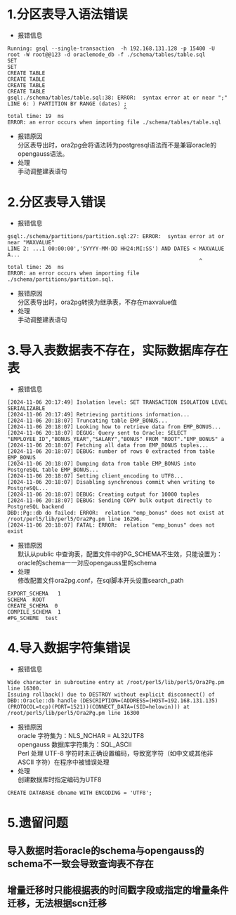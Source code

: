 # 1.分区表导入语法错误
- 报错信息
```
Running: gsql --single-transaction  -h 192.168.131.128 -p 15400 -U root -W root@@123 -d oraclemode_db -f ./schema/tables/table.sql
SET
SET
CREATE TABLE
CREATE TABLE
CREATE TABLE
CREATE TABLE
gsql:./schema/tables/table.sql:38: ERROR:  syntax error at or near ";"
LINE 6: ) PARTITION BY RANGE (dates) ;
                                     ^
total time: 19  ms
ERROR: an error occurs when importing file ./schema/tables/table.sql
```
- 报错原因    
分区表导出时，ora2pg会将语法转为postgresql语法而不是兼容oracle的opengauss语法。
- 处理    
手动调整建表语句

# 2.分区表导入错误
- 报错信息
```
gsql:./schema/partitions/partition.sql:27: ERROR:  syntax error at or near "MAXVALUE"
LINE 2: ...1 00:00:00','SYYYY-MM-DD HH24:MI:SS') AND DATES < MAXVALUE A...
                                                             ^
total time: 26  ms
ERROR: an error occurs when importing file ./schema/partitions/partition.sql.
```
- 报错原因   
分区表导出时，ora2pg转换为继承表，不存在maxvalue值
- 处理   
手动调整建表语句

# 3.导入表数据表不存在，实际数据库存在表
- 报错信息
```
[2024-11-06 20:17:49] Isolation level: SET TRANSACTION ISOLATION LEVEL SERIALIZABLE
[2024-11-06 20:17:49] Retrieving partitions information...
[2024-11-06 20:18:07] Truncating table EMP_BONUS...
[2024-11-06 20:18:07] Looking how to retrieve data from EMP_BONUS...
[2024-11-06 20:18:07] DEGUG: Query sent to Oracle: SELECT "EMPLOYEE_ID","BONUS_YEAR","SALARY","BONUS" FROM "ROOT"."EMP_BONUS" a
[2024-11-06 20:18:07] Fetching all data from EMP_BONUS tuples...
[2024-11-06 20:18:07] DEBUG: number of rows 0 extracted from table EMP_BONUS
[2024-11-06 20:18:07] Dumping data from table EMP_BONUS into PostgreSQL table EMP_BONUS...
[2024-11-06 20:18:07] Setting client_encoding to UTF8...
[2024-11-06 20:18:07] Disabling synchronous commit when writing to PostgreSQL...
[2024-11-06 20:18:07] DEBUG: Creating output for 10000 tuples
[2024-11-06 20:18:07] DEBUG: Sending COPY bulk output directly to PostgreSQL backend
DBD::Pg::db do failed: ERROR:  relation "emp_bonus" does not exist at /root/perl5/lib/perl5/Ora2Pg.pm line 16296.
[2024-11-06 20:18:07] FATAL: ERROR:  relation "emp_bonus" does not exist
```
- 报错原因   
默认从public 中查询表，配置文件中的PG_SCHEMA不生效，只能设置为：oracle的schema一一对应opengauss里的schema
- 处理   
修改配置文件ora2pg.conf，在sql脚本开头设置search_path
```
EXPORT_SCHEMA	1
SCHEMA	ROOT
CREATE_SCHEMA  0
COMPILE_SCHEMA	1
#PG_SCHEME  test
```

# 4.导入数据字符集错误
- 报错信息
```
Wide character in subroutine entry at /root/perl5/lib/perl5/Ora2Pg.pm line 16300.
Issuing rollback() due to DESTROY without explicit disconnect() of DBD::Oracle::db handle (DESCRIPTION=(ADDRESS=(HOST=192.168.131.135)(PROTOCOL=tcp)(PORT=1521))(CONNECT_DATA=(SID=helowin))) at /root/perl5/lib/perl5/Ora2Pg.pm line 16300
```
- 报错原因    
oracle 字符集为：NLS_NCHAR = AL32UTF8   
opengauss 数据库字符集为：SQL_ASCII   
Perl 处理 UTF-8 字符时未正确设置编码，导致宽字符（如中文或其他非 ASCII 字符）在程序中被错误处理   
- 处理   
创建数据库时指定编码为UTF8   
```
CREATE DATABASE dbname WITH ENCODING = 'UTF8';
```
# 5.遗留问题
## 导入数据时若oracle的schema与opengauss的schema不一致会导致查询表不存在
## 增量迁移时只能根据表的时间戳字段或指定的增量条件迁移，无法根据scn迁移
